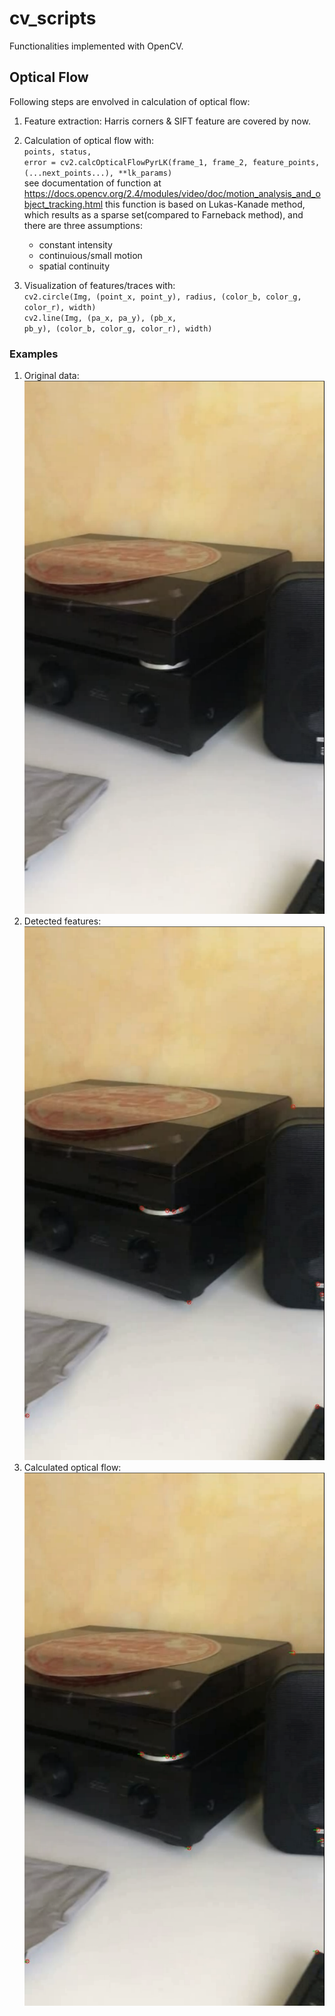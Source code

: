 # cv_scripts
Functionalities implemented with OpenCV.

## Optical Flow
Following steps are envolved in calculation of optical flow:
1) Feature extraction: Harris corners & SIFT feature are covered by now.
2) Calculation of optical flow with:
      <br />
      <code>points, status, error = cv2.calcOpticalFlowPyrLK(frame_1, frame_2, feature_points, (...next_points...), \**lk_params)</code>
      <br />
      see documentation of function at https://docs.opencv.org/2.4/modules/video/doc/motion_analysis_and_object_tracking.html
      this function is based on Lukas-Kanade method, which results as a sparse set(compared to Farneback method), and there are three assumptions:
      <br />
      - constant intensity
      - continuious/small motion
      - spatial continuity
      
3) Visualization of features/traces with:
      <br />
      <code>cv2.circle(Img, (point_x, point_y), radius, (color_b, color_g, color_r), width)</code>
      <br />
      <code>cv2.line(Img, (pa_x, pa_y), (pb_x, pb_y), (color_b, color_g, color_r), width)</code>
### Examples
1) Original data:
![image](https://github.com/Hezihao/cv_scripts/blob/master/IMG/original_img.png)
2) Detected features:
![image](https://github.com/Hezihao/cv_scripts/blob/master/IMG/Harris_features.png)
3) Calculated optical flow:
![image](https://github.com/Hezihao/cv_scripts/blob/master/IMG/of_trace_with_Harris.png)
